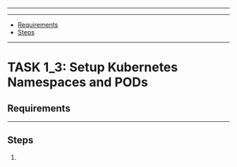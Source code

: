 ------------------------------

[//]: # ( Start: &nbsp;&nbsp;&nbsp;&nbsp;&nbsp;&nbsp;&nbsp;&nbsp;2024-12-19 20:15:00 )
[//]: # ( Finished: &nbsp;&nbsp;2024-12-19 20:32:00 )

------------------------------

- [Requirements](#requirements)
- [Steps](#steps)

------------------------------

# TASK 1_3: Setup Kubernetes Namespaces and PODs

## Requirements



------------------------------

## Steps

1) ```bash

   ```
